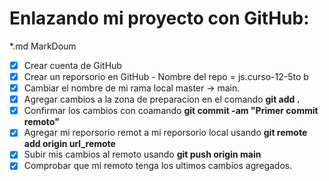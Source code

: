 

# Enlazando mi proyecto con GitHub: 
  *.md MarkDoum 

  *  [x] Crear cuenta de GitHub
  *  [x] Crear un reporsorio en GitHub - Nombre del repo = js.curso-12-5to b
  *  [x] Cambiar el nombre de mi rama local master -> main. 
  *  [x] Agregar cambios a la zona de preparacion en el comando **git add  .**
  *  [x] Confirmar los cambios con coamando **git commit -am  "Primer commit remoto"**
  *  [x] Agregar mi reporsorio remot a mi reporsorio local usando **git remote add origin url_remote**
  *  [x] Subir mis cambios al remoto usando **git push origin main**
  *  [x] Comprobar que mi remoto tenga los ultimos cambios agregados. 
